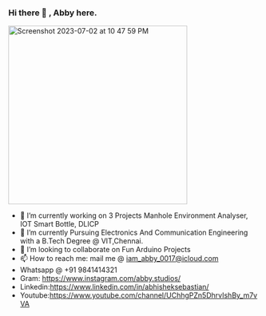 ### Hi there 👋 , Abby here.
<img width="358" alt="Screenshot 2023-07-02 at 10 47 59 PM" src="https://github.com/abby1712/abby1712/assets/72368959/371bf7df-8b7d-4766-bfc3-f3302ae45643">


- 🔭 I’m currently working on 3 Projects  Manhole Environment Analyser, IOT Smart Bottle, DLICP
- 🌱 I’m currently Pursuing Electronics And Communication Engineering with a B.Tech Degree @ VIT,Chennai.
- 👯 I’m looking to collaborate on Fun Arduino Projects
- 📫 How to reach me: mail me  @  iam_abby_0017@icloud.com 
-  Whatsapp @ +91 9841414321
- Gram: https://www.instagram.com/abby.studios/
- Linkedin:https://www.linkedin.com/in/abhisheksebastian/
- Youtube:https://www.youtube.com/channel/UChhgPZn5DhrvIshBy_m7vVA

